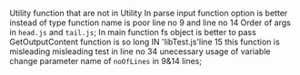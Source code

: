 Utility function that are not in Utility
In parse input function option is better instead of type
function name is poor line no 9 and line no 14
Order of args in `head.js` and `tail.js`;
In main function fs object is better to pass
GetOutputContent function is so long
IN 'libTest.js'line 15 this function is misleading
misleading test in line no 34
unecessary usage of variable
change parameter name of `noOfLines` in 9&14 lines;
